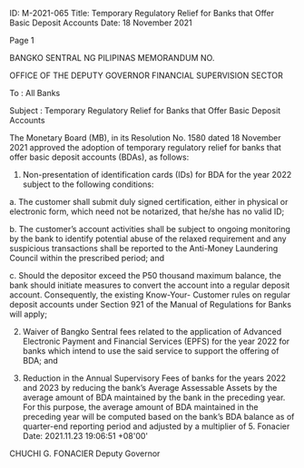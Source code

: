 ID: M-2021-065
Title: Temporary Regulatory Relief for Banks that Offer Basic Deposit Accounts
Date: 18 November 2021

Page 1

BANGKO SENTRAL NG PILIPINAS MEMORANDUM NO.

OFFICE OF THE DEPUTY GOVERNOR FINANCIAL SUPERVISION SECTOR

To : All Banks

Subject : Temporary Regulatory Relief for Banks that Offer Basic Deposit Accounts

The Monetary Board (MB), in its Resolution No. 1580 dated 18 November 2021 approved the adoption of temporary regulatory relief for banks that offer basic deposit accounts (BDAs), as follows:

1. Non-presentation of identification cards (IDs) for BDA for the year 2022 subject to the following conditions:

a. The customer shall submit duly signed certification, either in physical or electronic form, which need not be notarized, that he/she has no valid ID;

b. The customer’s account activities shall be subject to ongoing monitoring by the bank to identify potential abuse of the relaxed requirement and any suspicious transactions shall be reported to the Anti-Money Laundering Council within the prescribed period; and

c. Should the depositor exceed the P50 thousand maximum balance, the bank should initiate measures to convert the account into a regular deposit account. Consequently, the existing Know-Your- Customer rules on regular deposit accounts under Section 921 of the Manual of Regulations for Banks will apply;

2. Waiver of Bangko Sentral fees related to the application of Advanced Electronic Payment and Financial Services (EPFS) for the year 2022 for banks which intend to use the said service to support the offering of BDA; and

3. Reduction in the Annual Supervisory Fees of banks for the years 2022 and 2023 by reducing the bank’s Average Assessable Assets by the average amount of BDA maintained by the bank in the preceding year. For this purpose, the average amount of BDA maintained in the preceding year will be computed based on the bank’s BDA balance as of quarter-end reporting period and adjusted by a multiplier of 5. Fonacier Date: 2021.11.23 19:06:51 +08'00'

CHUCHI G. FONACIER Deputy Governor